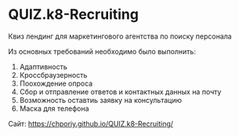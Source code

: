 # QUIZ.k8-Recruiting
Квиз лендинг для маркетингового агентства по поиску персонала

Из основных требований необходимо было выполнить:
1) Адаптивность
2) Кроссбраузерность
3) Поохождение опроса
4) Сбор и отправление ответов и контактных данных на почту
5) Возможность оставтиь заявку на консультацию
6) Маска для телефона

Сайт: https://chporiy.github.io/QUIZ.k8-Recruiting/
